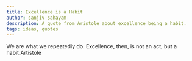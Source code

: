 ```yaml
---
title: Excellence is a Habit
author: sanjiv sahayam
description: A quote from Aristole about excellence being a habit.
tags: ideas, quotes
---
```



<p class="quote">We are what we repeatedly do. Excellence, then, is not an act, but a habit.<span class="attribution">Artistole</span></p>